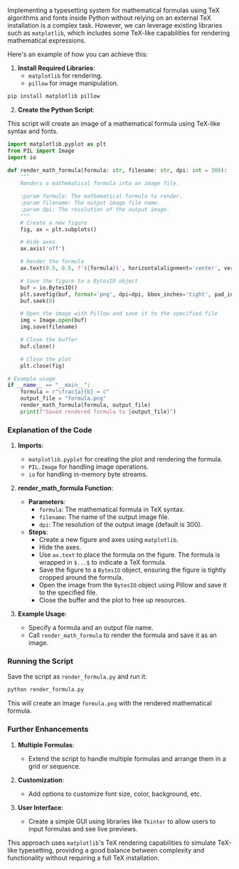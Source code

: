 Implementing a typesetting system for mathematical formulas using TeX algorithms and fonts inside Python without relying on an external TeX installation is a complex task. However, we can leverage existing libraries such as `matplotlib`, which includes some TeX-like capabilities for rendering mathematical expressions. 

Here's an example of how you can achieve this:

1. **Install Required Libraries**:
    - `matplotlib` for rendering.
    - `pillow` for image manipulation.

```bash
pip install matplotlib pillow
```

2. **Create the Python Script**:

This script will create an image of a mathematical formula using TeX-like syntax and fonts.

```python
import matplotlib.pyplot as plt
from PIL import Image
import io

def render_math_formula(formula: str, filename: str, dpi: int = 300):
    """
    Renders a mathematical formula into an image file.

    :param formula: The mathematical formula to render.
    :param filename: The output image file name.
    :param dpi: The resolution of the output image.
    """
    # Create a new figure
    fig, ax = plt.subplots()

    # Hide axes
    ax.axis('off')

    # Render the formula
    ax.text(0.5, 0.5, f'${formula}$', horizontalalignment='center', verticalalignment='center', fontsize=20)

    # Save the figure to a BytesIO object
    buf = io.BytesIO()
    plt.savefig(buf, format='png', dpi=dpi, bbox_inches='tight', pad_inches=0.1)
    buf.seek(0)

    # Open the image with Pillow and save it to the specified file
    img = Image.open(buf)
    img.save(filename)

    # Close the buffer
    buf.close()

    # Close the plot
    plt.close(fig)

# Example usage
if __name__ == "__main__":
    formula = r"\frac{a}{b} = c"
    output_file = "formula.png"
    render_math_formula(formula, output_file)
    print(f"Saved rendered formula to {output_file}")
```

### Explanation of the Code

1. **Imports**:
    - `matplotlib.pyplot` for creating the plot and rendering the formula.
    - `PIL.Image` for handling image operations.
    - `io` for handling in-memory byte streams.

2. **render_math_formula Function**:
    - **Parameters**:
        - `formula`: The mathematical formula in TeX syntax.
        - `filename`: The name of the output image file.
        - `dpi`: The resolution of the output image (default is 300).
    - **Steps**:
        - Create a new figure and axes using `matplotlib`.
        - Hide the axes.
        - Use `ax.text` to place the formula on the figure. The formula is wrapped in `$...$` to indicate a TeX formula.
        - Save the figure to a `BytesIO` object, ensuring the figure is tightly cropped around the formula.
        - Open the image from the `BytesIO` object using Pillow and save it to the specified file.
        - Close the buffer and the plot to free up resources.

3. **Example Usage**:
    - Specify a formula and an output file name.
    - Call `render_math_formula` to render the formula and save it as an image.

### Running the Script

Save the script as `render_formula.py` and run it:

```bash
python render_formula.py
```

This will create an image `formula.png` with the rendered mathematical formula.

### Further Enhancements

1. **Multiple Formulas**:
    - Extend the script to handle multiple formulas and arrange them in a grid or sequence.
    
2. **Customization**:
    - Add options to customize font size, color, background, etc.
    
3. **User Interface**:
    - Create a simple GUI using libraries like `Tkinter` to allow users to input formulas and see live previews.

This approach uses `matplotlib`'s TeX rendering capabilities to simulate TeX-like typesetting, providing a good balance between complexity and functionality without requiring a full TeX installation.
